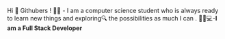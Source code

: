 Hi 👋 Githubers !
👩‍🎓 - I am a computer science student who is always ready to learn new things and exploring🔍 the possibilities as much I can .
👩‍💻💻-**I am a Full Stack Developer**



